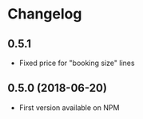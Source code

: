# Changelog

## 0.5.1
* Fixed price for "booking size" lines

## 0.5.0 (2018-06-20)
* First version available on NPM
